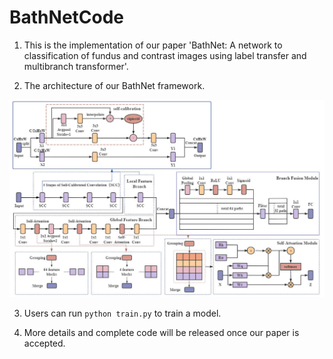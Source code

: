 # BathNetCode

1. This is the implementation of our paper 'BathNet: A network to classification of fundus and contrast images using label transfer and multibranch transformer'.

2. The architecture of our BathNet framework.

<div align=center><img src="./network.png"></div>

3. Users can run ```python train.py```  to train a model.

4. More details and complete code will be released once our paper is accepted.

